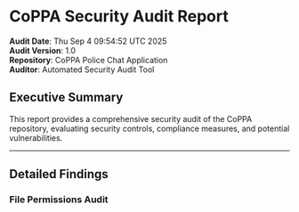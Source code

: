 # CoPPA Security Audit Report

**Audit Date**: Thu Sep  4 09:54:52 UTC 2025  
**Audit Version**: 1.0  
**Repository**: CoPPA Police Chat Application  
**Auditor**: Automated Security Audit Tool  

## Executive Summary

This report provides a comprehensive security audit of the CoPPA repository, evaluating security controls, compliance measures, and potential vulnerabilities.

---

## Detailed Findings

### File Permissions Audit

